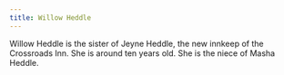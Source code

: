```yaml
---
title: Willow Heddle
---
```


Willow Heddle is the sister of Jeyne Heddle, the new innkeep of the Crossroads Inn. She is around ten years old. She is the niece of Masha Heddle. 



